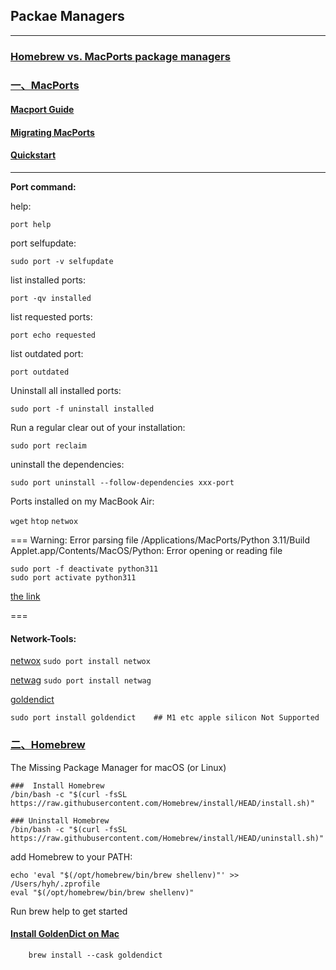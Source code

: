 ## Packae Managers

---
### [Homebrew vs. MacPorts package managers](https://www.scivision.dev/homebrew-macports-fink/)

### [一、MacPorts](https://www.macports.org/)

#### [Macport Guide](https://guide.macports.org/)

#### [Migrating MacPorts](https://trac.macports.org/wiki/Migration)

#### [Quickstart](https://www.macports.org/install.php)

---
**Port command:**

help:

`port help`

port selfupdate:

`sudo port -v selfupdate`

list installed ports:

`port -qv installed`

list requested ports:

`port echo requested`

list outdated port:

`port outdated`

Uninstall all installed ports:

`sudo port -f uninstall installed`

Run a regular clear out of your installation:

`sudo port reclaim`

uninstall the dependencies:

`sudo port uninstall --follow-dependencies xxx-port`
 
Ports installed on my MacBook Air:

`wget`  `htop`  `netwox` 

===
Warning: Error parsing file /Applications/MacPorts/Python 3.11/Build Applet.app/Contents/MacOS/Python: Error opening or reading file

```
sudo port -f deactivate python311
sudo port activate python311
```
[the link](https://macports-users.macosforge.narkive.com/sYqkuBdz/stuck)

===

#### Network-Tools:

[netwox](https://ports.macports.org/port/netwox/) ` sudo port install netwox `

[netwag](https://ports.macports.org/port/netwag/)  ` sudo port install netwag `


[goldendict](https://ports.macports.org/port/goldendict/)

`sudo port install goldendict    ## M1 etc apple silicon Not Supported`
        
### [二、Homebrew](https://brew.sh)

The Missing Package Manager for macOS (or Linux)
```
###  Install Homebrew
/bin/bash -c "$(curl -fsSL https://raw.githubusercontent.com/Homebrew/install/HEAD/install.sh)"

### Uninstall Homebrew
/bin/bash -c "$(curl -fsSL https://raw.githubusercontent.com/Homebrew/install/HEAD/uninstall.sh)"
```
add Homebrew to your PATH:

    echo 'eval "$(/opt/homebrew/bin/brew shellenv)"' >> /Users/hyh/.zprofile
    eval "$(/opt/homebrew/bin/brew shellenv)"
    
Run brew help to get started

#### [Install GoldenDict on Mac](https://brewinstall.org/install-goldendict-mac-osx/)

        brew install --cask goldendict

